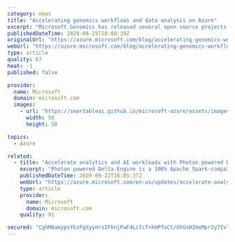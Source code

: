 ```yaml
---
category: news
title: "Accelerating genomics workflows and data analysis on Azure"
excerpt: "Microsoft Genomics has released several open source projects on GitHub, including Cromwell on Azure, Genomics Notebooks and Bioconductor support for Azure. We have also made available a growing list of genomics public datasets on the Azure Open Dataset platform"
publishedDateTime: 2020-09-25T10:00:39Z
originalUrl: "https://azure.microsoft.com/blog/accelerating-genomics-workflows-and-data-analysis-on-azure/"
webUrl: "https://azure.microsoft.com/blog/accelerating-genomics-workflows-and-data-analysis-on-azure/"
type: article
quality: 67
heat: -1
published: false

provider:
  name: Microsoft
  domain: microsoft.com
  images:
    - url: "https://smartableai.github.io/microsoft-azure/assets/images/organizations/microsoft.com-50x50.jpg"
      width: 50
      height: 50

topics:
  - Azure

related:
  - title: "Accelerate analytics and AI workloads with Photon powered Delta Engine on Azure Databricks"
    excerpt: "Photon powered Delta Engine is a 100% Apache Spark-compatible vectorized query engine designed to take advantage of modern CPU architecture for extremely fast parallel processing of data."
    publishedDateTime: 2020-09-22T16:05:37Z
    webUrl: "https://azure.microsoft.com/en-us/updates/accelerate-analytics-and-ai-workloads-with-photon-powered-delta-engine-on-azure-databricks/"
    type: article
    provider:
      name: Microsoft
      domain: microsoft.com
    quality: 91

secured: "CghMAamypvYkzFgXyymrsIFknjFwF4LcTcT+kHPfoCt/XhGsHZmeMpr2y7IvlppDVbIEDE00yzRO1jghkK2B1ajvbqP1SZafFGFLKoXZYS4yb+fO8r7BlrNyqWjjG9P6QhHAUSLFAVhLdWF9of6XMwxY8LxHNd9SPFJnYd01OTvM4qZdgJRSj79+6sBGW9e6x89p/OKCem2M9JgRQGHwEYwdm30vYJxxBc1bkysQm9C23UpjlxAUQPUPZZnlFCgvnW5jDTqs2DSPyWVlB89lQyuzqgCYEeK2p37X2PfO5v9bEIocYq82JlFh4T8Hl9JzehsrbJHQ+K96Kis4JvRRcq36iZIBNMiekAfv2c9hhZU=;lVJbbNMp7zZjgwxN42CDHw=="
---
```


